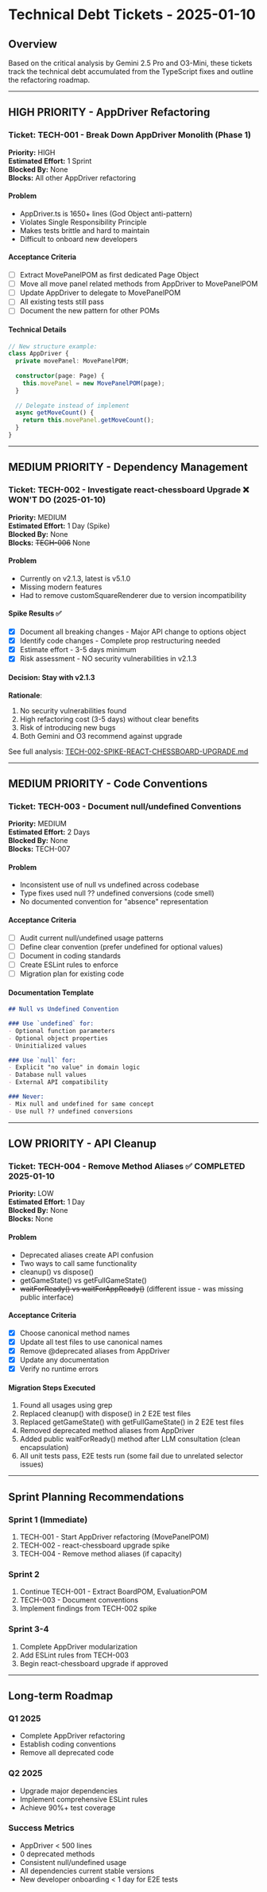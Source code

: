 # Technical Debt Tickets - 2025-01-10

## Overview
Based on the critical analysis by Gemini 2.5 Pro and O3-Mini, these tickets track the technical debt accumulated from the TypeScript fixes and outline the refactoring roadmap.

---

## HIGH PRIORITY - AppDriver Refactoring

### Ticket: TECH-001 - Break Down AppDriver Monolith (Phase 1)
**Priority:** HIGH  
**Estimated Effort:** 1 Sprint  
**Blocked By:** None  
**Blocks:** All other AppDriver refactoring

#### Problem
- AppDriver.ts is 1650+ lines (God Object anti-pattern)
- Violates Single Responsibility Principle
- Makes tests brittle and hard to maintain
- Difficult to onboard new developers

#### Acceptance Criteria
- [ ] Extract MovePanelPOM as first dedicated Page Object
- [ ] Move all move panel related methods from AppDriver to MovePanelPOM
- [ ] Update AppDriver to delegate to MovePanelPOM
- [ ] All existing tests still pass
- [ ] Document the new pattern for other POMs

#### Technical Details
```typescript
// New structure example:
class AppDriver {
  private movePanel: MovePanelPOM;
  
  constructor(page: Page) {
    this.movePanel = new MovePanelPOM(page);
  }
  
  // Delegate instead of implement
  async getMoveCount() {
    return this.movePanel.getMoveCount();
  }
}
```

---

## MEDIUM PRIORITY - Dependency Management

### Ticket: TECH-002 - Investigate react-chessboard Upgrade ❌ WON'T DO (2025-01-10)
**Priority:** MEDIUM  
**Estimated Effort:** 1 Day (Spike)  
**Blocked By:** None  
**Blocks:** ~~TECH-006~~ None

#### Problem
- Currently on v2.1.3, latest is v5.1.0
- Missing modern features
- Had to remove customSquareRenderer due to version incompatibility

#### Spike Results ✅
- [x] Document all breaking changes - Major API change to options object
- [x] Identify code changes - Complete prop restructuring needed
- [x] Estimate effort - 3-5 days minimum
- [x] Risk assessment - NO security vulnerabilities in v2.1.3

#### Decision: Stay with v2.1.3
**Rationale**:
1. No security vulnerabilities found
2. High refactoring cost (3-5 days) without clear benefits
3. Risk of introducing new bugs
4. Both Gemini and O3 recommend against upgrade

See full analysis: [TECH-002-SPIKE-REACT-CHESSBOARD-UPGRADE.md](./TECH-002-SPIKE-REACT-CHESSBOARD-UPGRADE.md)

---

## MEDIUM PRIORITY - Code Conventions

### Ticket: TECH-003 - Document null/undefined Conventions
**Priority:** MEDIUM  
**Estimated Effort:** 2 Days  
**Blocked By:** None  
**Blocks:** TECH-007

#### Problem
- Inconsistent use of null vs undefined across codebase
- Type fixes used null ?? undefined conversions (code smell)
- No documented convention for "absence" representation

#### Acceptance Criteria
- [ ] Audit current null/undefined usage patterns
- [ ] Define clear convention (prefer undefined for optional values)
- [ ] Document in coding standards
- [ ] Create ESLint rules to enforce
- [ ] Migration plan for existing code

#### Documentation Template
```markdown
## Null vs Undefined Convention

### Use `undefined` for:
- Optional function parameters
- Optional object properties
- Uninitialized values

### Use `null` for:
- Explicit "no value" in domain logic
- Database null values
- External API compatibility

### Never:
- Mix null and undefined for same concept
- Use null ?? undefined conversions
```

---

## LOW PRIORITY - API Cleanup

### Ticket: TECH-004 - Remove Method Aliases ✅ COMPLETED 2025-01-10
**Priority:** LOW  
**Estimated Effort:** 1 Day  
**Blocked By:** None  
**Blocks:** None

#### Problem
- Deprecated aliases create API confusion
- Two ways to call same functionality
- cleanup() vs dispose()
- getGameState() vs getFullGameState()
- ~~waitForReady() vs waitForAppReady()~~ (different issue - was missing public interface)

#### Acceptance Criteria
- [x] Choose canonical method names
- [x] Update all test files to use canonical names
- [x] Remove @deprecated aliases from AppDriver
- [x] Update any documentation
- [x] Verify no runtime errors

#### Migration Steps Executed
1. Found all usages using grep
2. Replaced cleanup() with dispose() in 2 E2E test files
3. Replaced getGameState() with getFullGameState() in 2 E2E test files
4. Removed deprecated method aliases from AppDriver
5. Added public waitForReady() method after LLM consultation (clean encapsulation)
6. All unit tests pass, E2E tests run (some fail due to unrelated selector issues)

---

## Sprint Planning Recommendations

### Sprint 1 (Immediate)
1. TECH-001 - Start AppDriver refactoring (MovePanelPOM)
2. TECH-002 - react-chessboard upgrade spike
3. TECH-004 - Remove method aliases (if capacity)

### Sprint 2
1. Continue TECH-001 - Extract BoardPOM, EvaluationPOM
2. TECH-003 - Document conventions
3. Implement findings from TECH-002 spike

### Sprint 3-4
1. Complete AppDriver modularization
2. Add ESLint rules from TECH-003
3. Begin react-chessboard upgrade if approved

---

## Long-term Roadmap

### Q1 2025
- Complete AppDriver refactoring
- Establish coding conventions
- Remove all deprecated code

### Q2 2025
- Upgrade major dependencies
- Implement comprehensive ESLint rules
- Achieve 90%+ test coverage

### Success Metrics
- AppDriver < 500 lines
- 0 deprecated methods
- Consistent null/undefined usage
- All dependencies current stable versions
- New developer onboarding < 1 day for E2E tests